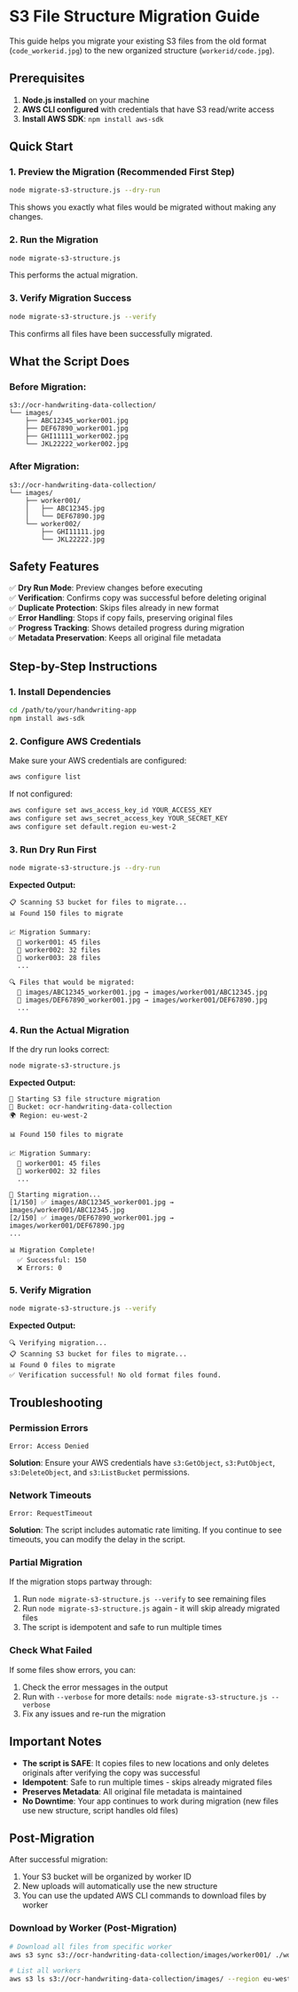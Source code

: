 # S3 File Structure Migration Guide

This guide helps you migrate your existing S3 files from the old format (`code_workerid.jpg`) to the new organized structure (`workerid/code.jpg`).

## Prerequisites

1. **Node.js installed** on your machine
2. **AWS CLI configured** with credentials that have S3 read/write access
3. **Install AWS SDK**: `npm install aws-sdk`

## Quick Start

### 1. Preview the Migration (Recommended First Step)
```bash
node migrate-s3-structure.js --dry-run
```
This shows you exactly what files would be migrated without making any changes.

### 2. Run the Migration
```bash
node migrate-s3-structure.js
```
This performs the actual migration.

### 3. Verify Migration Success
```bash
node migrate-s3-structure.js --verify
```
This confirms all files have been successfully migrated.

## What the Script Does

### **Before Migration:**
```
s3://ocr-handwriting-data-collection/
└── images/
    ├── ABC12345_worker001.jpg
    ├── DEF67890_worker001.jpg
    ├── GHI11111_worker002.jpg
    └── JKL22222_worker002.jpg
```

### **After Migration:**
```
s3://ocr-handwriting-data-collection/
└── images/
    ├── worker001/
    │   ├── ABC12345.jpg
    │   └── DEF67890.jpg
    └── worker002/
        ├── GHI11111.jpg
        └── JKL22222.jpg
```

## Safety Features

✅ **Dry Run Mode**: Preview changes before executing  
✅ **Verification**: Confirms copy was successful before deleting original  
✅ **Duplicate Protection**: Skips files already in new format  
✅ **Error Handling**: Stops if copy fails, preserving original files  
✅ **Progress Tracking**: Shows detailed progress during migration  
✅ **Metadata Preservation**: Keeps all original file metadata  

## Step-by-Step Instructions

### 1. Install Dependencies
```bash
cd /path/to/your/handwriting-app
npm install aws-sdk
```

### 2. Configure AWS Credentials
Make sure your AWS credentials are configured:
```bash
aws configure list
```

If not configured:
```bash
aws configure set aws_access_key_id YOUR_ACCESS_KEY
aws configure set aws_secret_access_key YOUR_SECRET_KEY
aws configure set default.region eu-west-2
```

### 3. Run Dry Run First
```bash
node migrate-s3-structure.js --dry-run
```

**Expected Output:**
```
📋 Scanning S3 bucket for files to migrate...
📊 Found 150 files to migrate

📈 Migration Summary:
  👤 worker001: 45 files
  👤 worker002: 32 files
  👤 worker003: 28 files
  ...

🔍 Files that would be migrated:
  📁 images/ABC12345_worker001.jpg → images/worker001/ABC12345.jpg
  📁 images/DEF67890_worker001.jpg → images/worker001/DEF67890.jpg
  ...
```

### 4. Run the Actual Migration
If the dry run looks correct:
```bash
node migrate-s3-structure.js
```

**Expected Output:**
```
🚀 Starting S3 file structure migration
📍 Bucket: ocr-handwriting-data-collection
🌍 Region: eu-west-2

📊 Found 150 files to migrate

📈 Migration Summary:
  👤 worker001: 45 files
  👤 worker002: 32 files
  ...

🔄 Starting migration...
[1/150] ✅ images/ABC12345_worker001.jpg → images/worker001/ABC12345.jpg
[2/150] ✅ images/DEF67890_worker001.jpg → images/worker001/DEF67890.jpg
...

📊 Migration Complete!
  ✅ Successful: 150
  ❌ Errors: 0
```

### 5. Verify Migration
```bash
node migrate-s3-structure.js --verify
```

**Expected Output:**
```
🔍 Verifying migration...
📋 Scanning S3 bucket for files to migrate...
📊 Found 0 files to migrate
✅ Verification successful! No old format files found.
```

## Troubleshooting

### **Permission Errors**
```
Error: Access Denied
```
**Solution**: Ensure your AWS credentials have `s3:GetObject`, `s3:PutObject`, `s3:DeleteObject`, and `s3:ListBucket` permissions.

### **Network Timeouts**
```
Error: RequestTimeout
```
**Solution**: The script includes automatic rate limiting. If you continue to see timeouts, you can modify the delay in the script.

### **Partial Migration**
If the migration stops partway through:
1. Run `node migrate-s3-structure.js --verify` to see remaining files
2. Run `node migrate-s3-structure.js` again - it will skip already migrated files
3. The script is idempotent and safe to run multiple times

### **Check What Failed**
If some files show errors, you can:
1. Check the error messages in the output
2. Run with `--verbose` for more details: `node migrate-s3-structure.js --verbose`
3. Fix any issues and re-run the migration

## Important Notes

- **The script is SAFE**: It copies files to new locations and only deletes originals after verifying the copy was successful
- **Idempotent**: Safe to run multiple times - skips already migrated files
- **Preserves Metadata**: All original file metadata is maintained
- **No Downtime**: Your app continues to work during migration (new files use new structure, script handles old files)

## Post-Migration

After successful migration:
1. Your S3 bucket will be organized by worker ID
2. New uploads will automatically use the new structure
3. You can use the updated AWS CLI commands to download files by worker

### Download by Worker (Post-Migration)
```bash
# Download all files from specific worker
aws s3 sync s3://ocr-handwriting-data-collection/images/worker001/ ./worker001/ --region eu-west-2

# List all workers
aws s3 ls s3://ocr-handwriting-data-collection/images/ --region eu-west-2
```